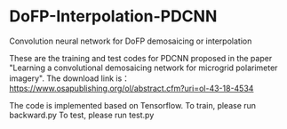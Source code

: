 # DoFP-Interpolation-PDCNN
Convolution neural network for DoFP demosaicing or interpolation


These are the training and test codes for PDCNN proposed in the paper "Learning a convolutional demosaicing network for microgrid polarimeter imagery". The download link is： https://www.osapublishing.org/ol/abstract.cfm?uri=ol-43-18-4534


The code is implemented based on Tensorflow.
To train, please run backward.py
To test, please run test.py
